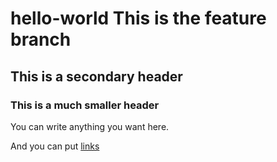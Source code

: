# hello-world This is the feature branch

## This is a secondary header

### This is a much smaller header

You can write anything you want here.

And you can put [links](https://google.com)
